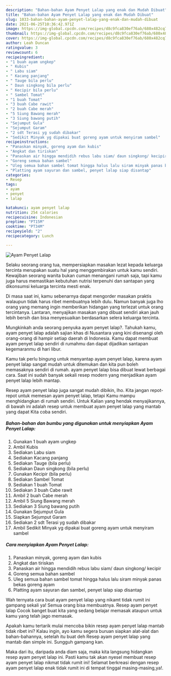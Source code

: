 ```yaml
---
description: "Bahan-bahan Ayam Penyet Lalap yang enak dan Mudah Dibuat"
title: "Bahan-bahan Ayam Penyet Lalap yang enak dan Mudah Dibuat"
slug: 1033-bahan-bahan-ayam-penyet-lalap-yang-enak-dan-mudah-dibuat
date: 2021-06-25T10:36:42.971Z
image: https://img-global.cpcdn.com/recipes/d8c9fca830ef76ab/680x482cq70/ayam-penyet-lalap-foto-resep-utama.jpg
thumbnail: https://img-global.cpcdn.com/recipes/d8c9fca830ef76ab/680x482cq70/ayam-penyet-lalap-foto-resep-utama.jpg
cover: https://img-global.cpcdn.com/recipes/d8c9fca830ef76ab/680x482cq70/ayam-penyet-lalap-foto-resep-utama.jpg
author: Leah Duncan
ratingvalue: 3
reviewcount: 6
recipeingredient:
- "1 buah ayam ungkep"
- " Kubis"
- " Labu siam"
- " Kacang panjang"
- " Tauge bila perlu"
- " Daun singkong bila perlu"
- " Kecipir bila perlu"
- " Sambel Tomat"
- "1 buah Tomat"
- "3 buah Cabe rawit"
- "2 buah Cabe merah"
- "5 Siung Bawang merah"
- "3 Siung bawang putih"
- "Sejumput Gula"
- "Sejumput Garam"
- "2 sdt Terasi yg sudah dibakar"
- "Sedikit Minyak yg dipakai buat goreng ayam untuk menyiram sambel"
recipeinstructions:
- "Panaskan minyak, goreng ayam dan kubis"
- "Angkat dan tiriskan"
- "Panaskan air hingga mendidih rebus labu siam/ daun singkong/ kecipir"
- "Goreng semua bahan sambel"
- "Uleg semua bahan sambel tomat hingga halus lalu siram minyak panas bekas goreng ayam"
- "Platting ayam sayuran dan sambel, penyet lalap siap disantap"
categories:
- Resep
tags:
- ayam
- penyet
- lalap

katakunci: ayam penyet lalap 
nutrition: 254 calories
recipecuisine: Indonesian
preptime: "PT15M"
cooktime: "PT34M"
recipeyield: "2"
recipecategory: Lunch

---
```



![Ayam Penyet Lalap](https://img-global.cpcdn.com/recipes/d8c9fca830ef76ab/680x482cq70/ayam-penyet-lalap-foto-resep-utama.jpg)

Selaku seorang orang tua, mempersiapkan masakan lezat kepada keluarga tercinta merupakan suatu hal yang menggembirakan untuk kamu sendiri. Kewajiban seorang  wanita bukan cuman menangani rumah saja, tapi kamu juga harus memastikan kebutuhan nutrisi terpenuhi dan santapan yang dikonsumsi keluarga tercinta mesti enak.

Di masa  saat ini, kamu sebenarnya dapat mengorder masakan praktis walaupun tidak harus ribet membuatnya lebih dulu. Namun banyak juga lho orang yang memang ingin memberikan hidangan yang terlezat untuk orang tercintanya. Lantaran, menyajikan masakan yang dibuat sendiri akan jauh lebih bersih dan bisa menyesuaikan berdasarkan selera keluarga tercinta. 



Mungkinkah anda seorang penyuka ayam penyet lalap?. Tahukah kamu, ayam penyet lalap adalah sajian khas di Nusantara yang kini disenangi oleh orang-orang di hampir setiap daerah di Indonesia. Kamu dapat membuat ayam penyet lalap sendiri di rumahmu dan dapat dijadikan santapan kegemaranmu di hari libur.

Kamu tak perlu bingung untuk menyantap ayam penyet lalap, karena ayam penyet lalap sangat mudah untuk ditemukan dan kita pun boleh memasaknya sendiri di rumah. ayam penyet lalap bisa dibuat lewat berbagai cara. Saat ini sudah banyak sekali resep modern yang menjadikan ayam penyet lalap lebih mantap.

Resep ayam penyet lalap juga sangat mudah dibikin, lho. Kita jangan repot-repot untuk memesan ayam penyet lalap, tetapi Kamu mampu menghidangkan di rumah sendiri. Untuk Kalian yang hendak menyajikannya, di bawah ini adalah resep untuk membuat ayam penyet lalap yang mantab yang dapat Kita coba sendiri.

<!--inarticleads1-->

##### Bahan-bahan dan bumbu yang digunakan untuk menyiapkan Ayam Penyet Lalap:

1. Gunakan 1 buah ayam ungkep
1. Ambil  Kubis
1. Sediakan  Labu siam
1. Sediakan  Kacang panjang
1. Sediakan  Tauge (bila perlu)
1. Sediakan  Daun singkong (bila perlu)
1. Gunakan  Kecipir (bila perlu)
1. Sediakan  Sambel Tomat
1. Sediakan 1 buah Tomat
1. Sediakan 3 buah Cabe rawit
1. Ambil 2 buah Cabe merah
1. Ambil 5 Siung Bawang merah
1. Sediakan 3 Siung bawang putih
1. Gunakan Sejumput Gula
1. Siapkan Sejumput Garam
1. Sediakan 2 sdt Terasi yg sudah dibakar
1. Ambil Sedikit Minyak yg dipakai buat goreng ayam untuk menyiram sambel




<!--inarticleads2-->

##### Cara menyiapkan Ayam Penyet Lalap:

1. Panaskan minyak, goreng ayam dan kubis
1. Angkat dan tiriskan
1. Panaskan air hingga mendidih rebus labu siam/ daun singkong/ kecipir
1. Goreng semua bahan sambel
1. Uleg semua bahan sambel tomat hingga halus lalu siram minyak panas bekas goreng ayam
1. Platting ayam sayuran dan sambel, penyet lalap siap disantap




Wah ternyata cara buat ayam penyet lalap yang nikamt tidak rumit ini gampang sekali ya! Semua orang bisa membuatnya. Resep ayam penyet lalap Cocok banget buat kita yang sedang belajar memasak ataupun untuk kamu yang telah jago memasak.

Apakah kamu tertarik mulai mencoba bikin resep ayam penyet lalap mantab tidak ribet ini? Kalau ingin, ayo kamu segera buruan siapkan alat-alat dan bahan-bahannya, setelah itu buat deh Resep ayam penyet lalap yang mantab dan simple ini. Sungguh gampang kan. 

Maka dari itu, daripada anda diam saja, maka kita langsung hidangkan resep ayam penyet lalap ini. Pasti kamu tak akan nyesel membuat resep ayam penyet lalap nikmat tidak rumit ini! Selamat berkreasi dengan resep ayam penyet lalap enak tidak rumit ini di tempat tinggal masing-masing,ya!.

